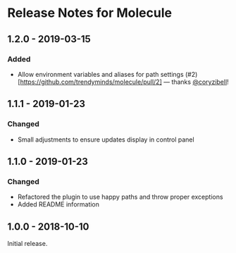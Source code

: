 # Release Notes for Molecule

## 1.2.0 - 2019-03-15

### Added
- Allow environment variables and aliases for path settings (#2)[https://github.com/trendyminds/molecule/pull/2] — thanks [@coryzibell](https://github.com/coryzibell)!

## 1.1.1 - 2019-01-23

### Changed
- Small adjustments to ensure updates display in control panel

## 1.1.0 - 2019-01-23

### Changed
- Refactored the plugin to use happy paths and throw proper exceptions
- Added README information

## 1.0.0 - 2018-10-10

Initial release.
